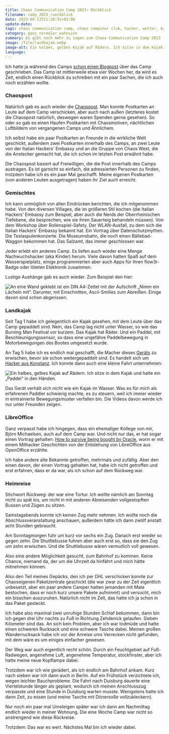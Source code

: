 ```yaml
---
title: Chaos Communication Camp 2023: Rückblick
filename: camp_2023_rueckblick
date: 2023-09-13T21:20:51+02:00
update-date:
tags: chaos communication camp, chaos computer club, hacker, wetter, bahn, kunst, paddeln, chaospost, postkarten
category: ganz_normaler_wahnsinn
summary: Es gibt noch mehr zu sagen zum Chaos Communication Camp 2023
image: /file/landkajak.webp
image-alt: Ein halbes, gelbes Kajak auf Rädern. Ich sitze in dem Kajak und halte ein „Paddel“ in den Händen.
language:
---
```


Ich hatte ja während des Camps [schon einen Blogpost](/blogposts/camp_2023) über das Camp geschrieben. Das Camp ist mittlerweile etwa vier Wochen her, da wird es Zeit, endlich einen Rückblick zu schreiben mit ein paar Sachen, die ich auch noch erzählen wollte.

### Chaospost

Natürlich gab es auch wieder die [Chaospost](https://chaospost.de/). Man konnte Postkarten an Leute auf dem Camp verschicken, aber auch nach außen (letzteres kostet die Chaospost natürlich, deswegen waren Spenden gerne gesehen). So oder so gab es einen Haufen Postkarten mit Chaosmotiven, nächtlichen Luftbildern von vergangenen Camps und Ähnlichem.

Ich selbst habe ein paar Postkarten an Freunde in die wirkliche Welt geschickt, außerdem zwei Postkarten innerhalb des Camps, an zwei Leute von der Italian Hackers' Embassy und an die Gruppe von Chaos West, die die Anstecker gemacht hat, die ich schon im letzten Post erwähnt habe.

Die Chaospost basiert auf Freiwilligen, die die Post innerhalb des Camps austragen. Es ist garnicht so einfach, die adressierten Personen zu finden, trotzdem habe ich es ein paar Mal geschafft. Meine eigenen Postkarten (von anderen Leuten ausgetragen) haben ihr Ziel auch erreicht.

### Gemischtes

Ich kann unmöglich von allen Eindrücken berichten, die ich mitgenommen habe. Von den diversen Villages, die im größeren Stil kochen (die Italian Hackers' Embassy zum Beispiel, aber auch die Nerds der Oberrheinischen Tiefebene, die besprechen, wie sie ihren Sauerteig behandeln müssen). Von dem Workshop über Rollenspiel-Safety. Der WLAN-Ausfall, zu dem sich die Italian Hackers' Embassy bekannt hat. Ein Vortrag über Datenschutzmythen. Die Teslaspulenkonzerte. Die Museumsbahn, die noch einen Bällebad-Waggon bekommen hat. Das Salzamt, das immer geschlossen war.

Jeder erlebt ein anderes Camp. Es liefen auch wieder eine Menge Nachwuchshacker (aka Kinder) herum. Viele davon hatten Spaß auf dem Wasserspielplatz, einige programmierten aber auch Apps für ihren flow3r-Badge oder löteten Elektronik zusammen.

Lustige Aushänge gab es auch wieder. Zum Beispiel den hier:

![An eine Wand geklebt ist ein DIN A4-Zettel mit der Aufschrift „Nimm ein Lächeln mit“. Darunter, mit Einschnitten, Ascii-Smilies zum Abreißen. Einige davon sind schon abgerissen.](/file/nimm_ein_laecheln_mit.webp "Ich habe eins mitgenommen.")

### Landkajak

Seit Tag 1 habe ich gelegentlich ein Kajak gesehen, mit dem Leute über das Camp gepaddelt sind. Nein, das Camp lag nicht unter Wasser, so wie das Burning Man Festival vor kurzem. Das Kajak hat Räder. Und ein Paddel, mit Beschleunigungssensor, so dass eine ungefähre Paddelbewegung in Motorbewegungen des Bootes umgesetzt wurde.

An Tag 5 habe ich es endlich mal geschafft, die Macher dieses [Geräts](https://bewegungsappar.at/) zu erwischen, bevor sie schon weitergepaddelt sind. Es handelt sich um [Hacker aus Konstanz](https://www.hacknology.de/). Ich konnte dann auch eine kleine Fahrt unternehmen:

![Ein halbes, gelbes Kajak auf Rädern. Ich sitze in dem Kajak und halte ein „Paddel“ in den Händen.](/file/landkajak.webp)

Das Gerät verhält sich _nicht_ wie ein Kajak im Wasser. Was es für mich als erfahrenen Paddler schwierig machte, es zu steuern, weil ich immer wieder in eintrainierte Bewegungsmuster verfallen bin. Die Videos davon werde ich nur unter Freunden zeigen.

### LibreOffice

Ganz verpasst habe ich hingegen, dass ein ehemaliger Kollege von mir, Björn Michaelsen, auch auf dem Camp war. Und nicht nur das, er hat sogar einen Vortrag gehalten: [How to survive being bought by Oracle](https://bjoernmichaelsen.github.io/blog/survive-oracle/), worin er mit einem Mithacker Geschichten von der Entstehung von LibreOffice aus OpenOffice erzählte.

Ich habe andere alte Bekannte getroffen, mehrmals und zufällig. Aber den einen davon, der einen Vortrag gehalten hat, habe ich nicht getroffen und erst erfahren, dass er da war, als ich schon auf dem Rückweg war.

### Heimreise

Stichwort Rückweg: der war eine Tortur. Ich wollte nämlich am Sonntag nicht zu spät los, um nicht in mit anderen Abreisenden vollgestopften Bussen und Zügen zu sitzen.

Samstagabends konnte ich keinen Zug mehr nehmen. Ich wollte noch die Abschlussveranstaltung anschauen, außerdem hätte ich dann zwölf anstatt acht Stunden gebraucht.

Am Sonntagmorgen fuhr um kurz vor sechs ein Zug. Danach erst wieder so gegen zehn. Die Shuttlebusse fuhren aber auch erst so, dass sie den Zug um zehn erwischen. Und die Shuttlebusse wären vermutlich voll gewesen.

Also eine andere Möglichkeit gesucht, zum Bahnhof zu kommen. Keine Chance, niemand da, der um die Uhrzeit da hinfährt und mich hätte mitnehmen können.

Also den Teil meines Gepäcks, den ich per DHL verschicken konnte zur Chaoseigenen Paketzentrale geschickt (die war zwar zu der Zeit eigentlich unbesetzt, aber ein paar andere Camper hatten jemanden mit Mate bestochen, dass er noch kurz unsere Pakete aufnimmt) und versucht, mich ein bisschen auszuruhen. Natürlich nicht im Zelt, das hatte ich ja schon in das Paket gesteckt.

Ich habe also maximal zwei unruhige Stunden Schlaf bekommen, dann bin ich gegen drei Uhr nachts zu Fuß in Richtung Zehdenick gelaufen. Sieben Kilometer sind das. An sich kein Problem, aber ich war todmüde und hatte einen schweren Rucksack und eine schwere Tasche dabei. Meinen großen Wanderrucksack habe ich vor der Anreise ums Verrecken nicht gefunden, mit dem wäre es um einiges einfacher gewesen.

Der Weg war auch eigentlich recht schön. Durch ein Feuchtgebiet auf Fuß-Radwegen, angenehme Luft, angenehme Temperatur, stockfinster, aber ich hatte meine neue Kopflampe dabei.

Trotzdem war ich wie gerädert, als ich endlich am Bahnhof ankam. Kurz nach sieben war ich dann auch in Berlin. Auf ein Frühstück verzichtete ich, wegen leichter Bauchprobleme. Die Fahrt nach Duisburg dauerte eine Viertelstunde länger als geplant, wodurch ich meinen Anschlusszug verpasste und eine Stunde in Duisburg warten musste. Wenigstens hatte ich dann Zeit, zu essen (und meine Tasche mit Dönersoße vollzukleckern).

Nur noch ein paar mal Umsteigen später war ich dann am Nachmittag endlich wieder in meiner Wohnung. Die eine Woche Camp war nicht so anstrengend wie diese Rückreise.

Trotzdem: Das war es wert. Nächstes Mal bin ich wieder dabei.
